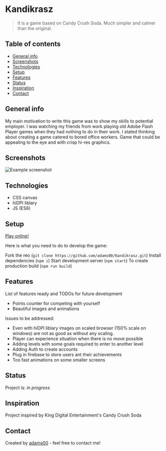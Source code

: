 # Kandikrasz

> It is a game based on Candy Crush Soda. Much simpler and calmer than the original.
## Table of contents

- [General info](#general-info)
- [Screenshots](#screenshots)
- [Technologies](#technologies)
- [Setup](#setup)
- [Features](#features)
- [Status](#status)
- [Inspiration](#inspiration)
- [Contact](#contact)

## General info

My main motivation to write this game was to show my skills to potential employer.
I was watching my friends from work playing old Adobe Flash Player games when
they had nothing to do in their work. I stated thinking about creating a game catered to bored
office workers. Game that could be appealing to the eye and with crisp hi-res graphics.


## Screenshots

![Example screenshot](./img/screenshot.png)

## Technologies

- CSS canvas
- hiDPI liblary
- JS (ES6)

## Setup

[Play online!](https://adams00.github.io/Kandikrasz/)

Here is what you need to do to develop the game:

Fork the reo (`git clone https://github.com/adams00/Kandikrasz.git`)
Install dependencies (`npm i`)
Start development server (`npm start`)
To create production build (`npm run build`)

## Features

List of features ready and TODOs for future development

- Points counter for competing with yourself
- Beautiful images and animations

Issues to be addressed:

- Even with hiDPI liblary images on scaled browser (150% scale on windows) are not as good
  as without any scaling.
- Player can experience situation when there is no move possible
- Adding levels with some goals required to enter to another level
- Adding Auth to create accounts
- Plug in firebase to store users ant their achievements
- Too fast animations on some smaller screens

## Status

Project is: _in progress_

## Inspiration

Project inspired by King Digital Entertainment's Candy Crush Soda

## Contact

Created by [adams00](https://github.com/adams00/) - feel free to contact me!
